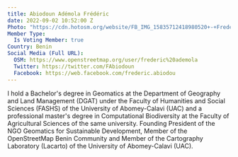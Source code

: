 ```yaml
---
title: Abiodoun Adémola Frédéric
date: 2022-09-02 10:52:00 Z
Photo: "https://cdn.hotosm.org/website/FB_IMG_15835712418980520+-+Frederic+Abiodoun.jpg"
Member Type:
  Is Voting Member: true
Country: Benin
Social Media (Full URL):
  OSM: https://www.openstreetmap.org/user/frederic%20ademola
  Twitter: https://twitter.com/FAbiodoun
  Facebook: https://web.facebook.com/frederic.abiodou
---
```


I hold a Bachelor's degree in Geomatics at the Department of Geography and Land Management (DGAT) under the Faculty of Humanities and Social Sciences (FASHS) of the University of Abomey-Calavi (UAC) and a professional master's degree in Computational Biodiversity at the Faculty of Agricultural Sciences of the same university. Founding President of the NGO Geomatics for Sustainable Development, Member of the OpenStreetMap Benin Community and Member of the Cartography Laboratory (Lacarto) of the University of Abomey-Calavi (UAC).

